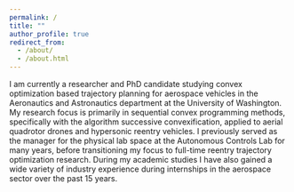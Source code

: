 ```yaml
---
permalink: /
title: ""
author_profile: true
redirect_from: 
  - /about/
  - /about.html
---
```



I am currently a researcher and PhD candidate studying convex optimization based trajectory planning for aerospace vehicles in the Aeronautics and Astronautics department at the University of Washington. My research focus is primarily in sequential convex programming methods, specifically with the algorithm successive convexification, applied to aerial quadrotor drones and hypersonic reentry vehicles. I previously served as the manager for the physical lab space at the Autonomous Controls Lab for many years, before transitioning my focus to full-time reentry trajectory optimization research. During my academic studies I have also gained a wide variety of industry experience during internships in the aerospace sector over the past 15 years.
